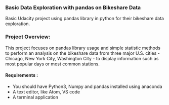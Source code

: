 
### Basic Data  Exploration with pandas on Bikeshare Data
Basic Udacity project using pandas library in python for their bikeshare data exploration.

### Project Overview:
This project focuses on pandas library usage and simple statistic methods to perform an analysis on the bikeshare data from three major U.S. cities - Chicago, New York City, Washington City - to display information such as most popular days or most common stations.

#### Requirements :
* You should have Python3, Numpy and pandas installed using anaconda
* A text editor, like Atom, VS code
* A terminal application 
